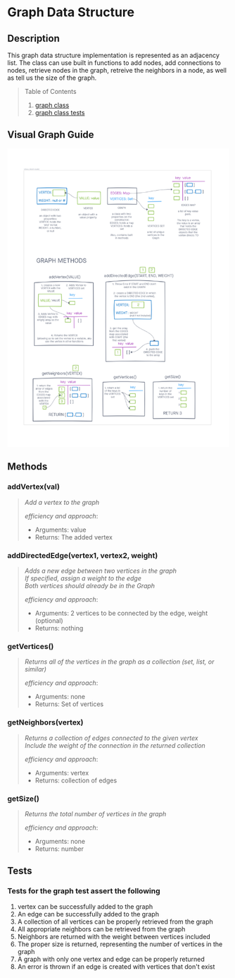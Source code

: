 # Graph Data Structure

## Description

This graph data structure implementation is represented as an adjacency list.  The class can use built in functions to add nodes, add connections to nodes, retrieve nodes in the graph, retreive the neighbors in a node, as well as tell us the size of the graph.

>Table of Contents
>
> 1. [graph class](./graph.js)
> 2. [graph class tests](./__tests__/graph.test.js)  

## Visual Graph Guide

![Visual Graph Guide](./img/graphGuide.png)

## Methods

### **addVertex(val)**

> *Add a vertex to the graph*
>
> *efficiency and approach*:
>
> - Arguments: value
> - Returns: The added vertex

### **addDirectedEdge(vertex1, vertex2, weight)**

> *Adds a new edge between two vertices in the graph*  
> *If specified, assign a weight to the edge*  
> *Both vertices should already be in the Graph*
>
> *efficiency and approach*:
>
> - Arguments: 2 vertices to be connected by the edge, weight (optional)
> - Returns: nothing

### **getVertices()**

> *Returns all of the vertices in the graph as a collection (set, list, or similar)*
>
> *efficiency and approach*:
>
> - Arguments: none
> - Returns: Set of vertices

### **getNeighbors(vertex)**

> *Returns a collection of edges connected to the given vertex*  
> *Include the weight of the connection in the returned collection*
>
> *efficiency and approach*:
>
> - Arguments: vertex
> - Returns: collection of edges

### **getSize()**

> *Returns the total number of vertices in the graph*
>
> *efficiency and approach*:
>
> - Arguments: none
> - Returns: number

## Tests

### Tests for the graph test assert the following

1. vertex can be successfully added to the graph
2. An edge can be successfully added to the graph
3. A collection of all vertices can be properly retrieved from the graph
4. All appropriate neighbors can be retrieved from the graph
5. Neighbors are returned with the weight between vertices included
6. The proper size is returned, representing the number of vertices in the graph
7. A graph with only one vertex and edge can be properly returned
8. An error is thrown if an edge is created with vertices that don't exist
